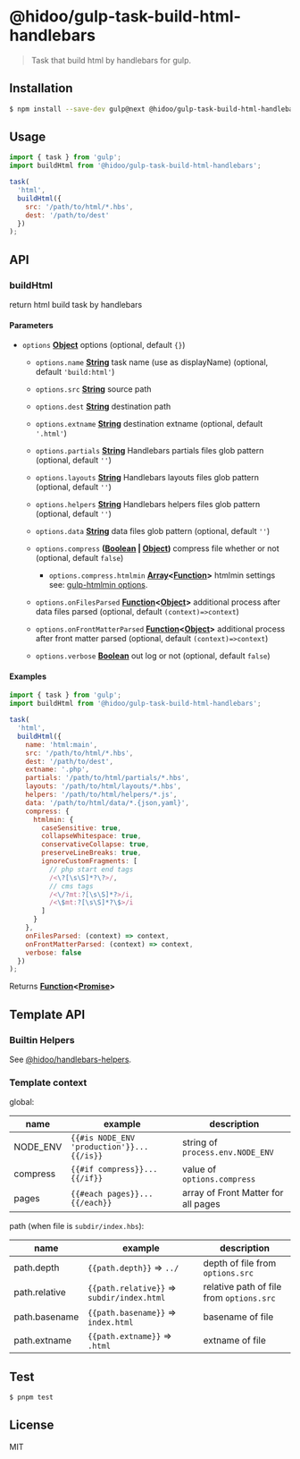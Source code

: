 # @hidoo/gulp-task-build-html-handlebars

> Task that build html by handlebars for gulp.

## Installation

```sh
$ npm install --save-dev gulp@next @hidoo/gulp-task-build-html-handlebars
```

## Usage

```js
import { task } from 'gulp';
import buildHtml from '@hidoo/gulp-task-build-html-handlebars';

task(
  'html',
  buildHtml({
    src: '/path/to/html/*.hbs',
    dest: '/path/to/dest'
  })
);
```

## API

<!-- Generated by documentation.js. Update this documentation by updating the source code. -->

### buildHtml

return html build task by handlebars

#### Parameters

- `options` **[Object](https://developer.mozilla.org/docs/Web/JavaScript/Reference/Global_Objects/Object)** options (optional, default `{}`)

  - `options.name` **[String](https://developer.mozilla.org/docs/Web/JavaScript/Reference/Global_Objects/String)** task name (use as displayName) (optional, default `'build:html'`)
  - `options.src` **[String](https://developer.mozilla.org/docs/Web/JavaScript/Reference/Global_Objects/String)** source path
  - `options.dest` **[String](https://developer.mozilla.org/docs/Web/JavaScript/Reference/Global_Objects/String)** destination path
  - `options.extname` **[String](https://developer.mozilla.org/docs/Web/JavaScript/Reference/Global_Objects/String)** destination extname (optional, default `'.html'`)
  - `options.partials` **[String](https://developer.mozilla.org/docs/Web/JavaScript/Reference/Global_Objects/String)** Handlebars partials files glob pattern (optional, default `''`)
  - `options.layouts` **[String](https://developer.mozilla.org/docs/Web/JavaScript/Reference/Global_Objects/String)** Handlebars layouts files glob pattern (optional, default `''`)
  - `options.helpers` **[String](https://developer.mozilla.org/docs/Web/JavaScript/Reference/Global_Objects/String)** Handlebars helpers files glob pattern (optional, default `''`)
  - `options.data` **[String](https://developer.mozilla.org/docs/Web/JavaScript/Reference/Global_Objects/String)** data files glob pattern (optional, default `''`)
  - `options.compress` **([Boolean](https://developer.mozilla.org/docs/Web/JavaScript/Reference/Global_Objects/Boolean) | [Object](https://developer.mozilla.org/docs/Web/JavaScript/Reference/Global_Objects/Object))** compress file whether or not (optional, default `false`)

    - `options.compress.htmlmin` **[Array](https://developer.mozilla.org/docs/Web/JavaScript/Reference/Global_Objects/Array)<[Function](https://developer.mozilla.org/docs/Web/JavaScript/Reference/Statements/function)>** htmlmin settings
      see: [gulp-htmlmin options](https://www.npmjs.com/package/gulp-htmlmin).

  - `options.onFilesParsed` **[Function](https://developer.mozilla.org/docs/Web/JavaScript/Reference/Statements/function)<[Object](https://developer.mozilla.org/docs/Web/JavaScript/Reference/Global_Objects/Object)>** additional process after data files parsed (optional, default `(context)=>context`)
  - `options.onFrontMatterParsed` **[Function](https://developer.mozilla.org/docs/Web/JavaScript/Reference/Statements/function)<[Object](https://developer.mozilla.org/docs/Web/JavaScript/Reference/Global_Objects/Object)>** additional process after front matter parsed (optional, default `(context)=>context`)
  - `options.verbose` **[Boolean](https://developer.mozilla.org/docs/Web/JavaScript/Reference/Global_Objects/Boolean)** out log or not (optional, default `false`)

#### Examples

```javascript
import { task } from 'gulp';
import buildHtml from '@hidoo/gulp-task-build-html-handlebars';

task(
  'html',
  buildHtml({
    name: 'html:main',
    src: '/path/to/html/*.hbs',
    dest: '/path/to/dest',
    extname: '.php',
    partials: '/path/to/html/partials/*.hbs',
    layouts: '/path/to/html/layouts/*.hbs',
    helpers: '/path/to/html/helpers/*.js',
    data: '/path/to/html/data/*.{json,yaml}',
    compress: {
      htmlmin: {
        caseSensitive: true,
        collapseWhitespace: true,
        conservativeCollapse: true,
        preserveLineBreaks: true,
        ignoreCustomFragments: [
          // php start end tags
          /<\?[\s\S]*?\?>/,
          // cms tags
          /<\/?mt:?[\s\S]*?>/i,
          /<\$mt:?[\s\S]*?\$>/i
        ]
      }
    },
    onFilesParsed: (context) => context,
    onFrontMatterParsed: (context) => context,
    verbose: false
  })
);
```

Returns **[Function](https://developer.mozilla.org/docs/Web/JavaScript/Reference/Statements/function)<[Promise](https://developer.mozilla.org/docs/Web/JavaScript/Reference/Global_Objects/Promise)>**&#x20;

## Template API

### Builtin Helpers

See [@hidoo/handlebars-helpers](https://github.com/hidoo/handlebars-helpers).

### Template context

global:

| name     | example                                   | description                         |
| -------- | ----------------------------------------- | ----------------------------------- |
| NODE_ENV | `{{#is NODE_ENV 'production'}}...{{/is}}` | string of `process.env.NODE_ENV`    |
| compress | `{{#if compress}}...{{/if}}`              | value of `options.compress`         |
| pages    | `{{#each pages}}...{{/each}}`             | array of Front Matter for all pages |

path (when file is `subdir/index.hbs`):

| name          | example                                    | description                              |
| ------------- | ------------------------------------------ | ---------------------------------------- |
| path.depth    | `{{path.depth}}` => `../`                  | depth of file from `options.src`         |
| path.relative | `{{path.relative}}` => `subdir/index.html` | relative path of file from `options.src` |
| path.basename | `{{path.basename}}` => `index.html`        | basename of file                         |
| path.extname  | `{{path.extname}}` => `.html`              | extname of file                          |

## Test

```sh
$ pnpm test
```

## License

MIT
